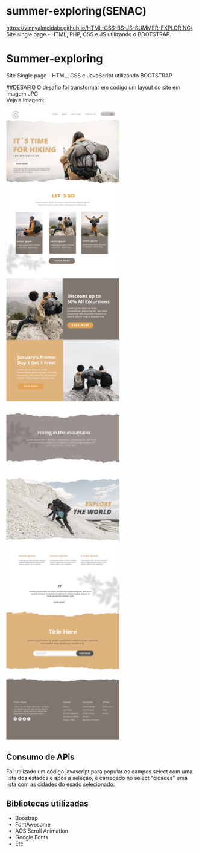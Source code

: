 # summer-exploring(SENAC)
https://vinnyalmeidabr.github.io/HTML-CSS-BS-JS-SUMMER-EXPLORING/
Site single page - HTML, PHP, CSS e JS utilizando o BOOTSTRAP.

# Summer-exploring 
Site Single page - HTML, CSS e JavaScript utilizando BOOTSTRAP 

##DESAFIO 
O desafio foi transformar em código um layout do site em imagem JPG <br>
Veja a imagem: <br>

<img src="imagens/mockup-site.jpg" width="300">

## Consumo de APis 
Foi utilizado um código javascript para popular os campos 
select com uma lista dos estados e após a seleção, é 
carregado no select "cidades" uma lista com as cidades do esado selecionado. 

## Bibliotecas utilizadas 
 - Boostrap
 - FontAwesome 
 - AOS Scroll Animation
 - Google Fonts 
 - Etc
